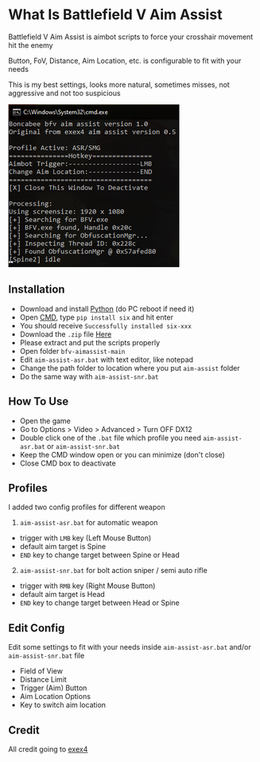 # What Is Battlefield V Aim Assist
Battlefield V Aim Assist is aimbot scripts to force your crosshair movement hit the enemy

Button, FoV, Distance, Aim Location, etc. is configurable to fit with your needs

This is my best settings, looks more natural, sometimes misses, not aggressive and not too suspicious

![x](https://github.com/boncabee/bfv-aimassist/blob/main/Screenshot%20(231).png)

## Installation
* Download and install [Python](https://www.python.org/downloads/) (do PC reboot if need it)
* Open [CMD](https://grok.lsu.edu/article.aspx?articleid=18026&printable=y), type `pip install six` and hit enter
* You should receive `Successfully installed six-xxx`
* Download the `.zip` file [Here](https://github.com/boncabee/bfv-aimassist/archive/refs/heads/main.zip)
* Please extract and put the scripts properly
* Open folder `bfv-aimassist-main`
* Edit `aim-assist-asr.bat` with text editor, like notepad
* Change the path folder to location where you put `aim-assist` folder
* Do the same way with `aim-assist-snr.bat`

## How To Use
* Open the game
* Go to Options > Video > Advanced > Turn OFF DX12
* Double click one of the `.bat` file which profile you need `aim-assist-asr.bat` or `aim-assist-snr.bat`
* Keep the CMD window open or you can minimize (don't close)
* Close CMD box to deactivate

## Profiles
I added two config profiles for different weapon

1. `aim-assist-asr.bat` for automatic weapon

- trigger with `LMB` key (Left Mouse Button)
- default aim target is Spine
- `END` key to change target between Spine or Head

2. `aim-assist-snr.bat` for bolt action sniper / semi auto rifle

- trigger with `RMB` key (Right Mouse Button)
- default aim target is Head
- `END` key to change target between Head or Spine

## Edit Config
Edit some settings to fit with your needs inside `aim-assist-asr.bat` and/or `aim-assist-snr.bat` file
* Field of View
* Distance Limit
* Trigger (Aim) Button
* Aim Location Options
* Key to switch aim location

## Credit
All credit going to [exex4](https://github.com/exex4/xx4-bfv-aimassist)

